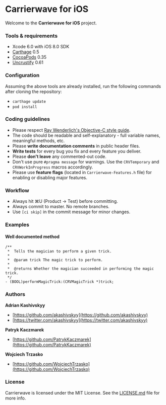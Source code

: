 # Carrierwave for iOS

Welcome to the **Carrierwave for iOS** project.

### Tools & requirements

- Xcode 6.0 with iOS 8.0 SDK
- [Carthage](https://github.com/Carthage/Carthage) 0.5
- [CocoaPods](https://github.com/CocoaPods/CocoaPods) 0.35
- [Uncrustify](https://github.com/bengardner/uncrustify) 0.61

### Configuration

Assuming the above tools are already installed, run the following commands after cloning the repository:

- `carthage update`
- `pod install`

### Coding guidelines

- Please respect [Ray Wenderlich's Objective-C style guide](https://github.com/raywenderlich/objective-c-style-guide).
- The code should be readable and self-explanatory - full variable names, meaningful methods, etc.
- Please **write documentation comments** in public header files.
- **Write tests** for every bug you fix and every feature you deliver.
- Please **don't leave** any commented-out code.
- Don't use pure `#pragma message` for warnings. Use the `CRVTemporary` and `CRVWorkInProgress` macros accordingly.
- Please use **feature flags** (located in `Carrierwave-Features.h` file) for enabling or disabling major features.

### Workflow

- Always hit ⌘U (Product → Test) before committing.
- Always commit to master. No remote branches.
- Use `[ci skip]` in the commit message for minor changes.

### Examples

#### Well documented method

```objc
/**
 *  Tells the magician to perform a given trick.
 *
 *  @param trick The magic trick to perform.
 *
 *  @returns Whether the magician succeeded in performing the magic trick.
 */
- (BOOL)performMagicTrick:(CRVMagicTrick *)trick;
```

### Authors

**Adrian Kashivskyy**

- [https://github.com/akashivskyy](https://github.com/akashivskyy)
- [https://twitter.com/akashivskyy](https://twitter.com/akashivskyy)

**Patryk Kaczmarek**

- [https://github.com/PatrykKaczmarek](https://github.com/PatrykKaczmarek)

**Wojciech Trzasko**

- [https://github.com/WojciechTrzasko](https://github.com/WojciechTrzasko)

### License

Carrierwave is licensed under the MIT License. See the [LICENSE.md](LICENSE.md) file for more info.
